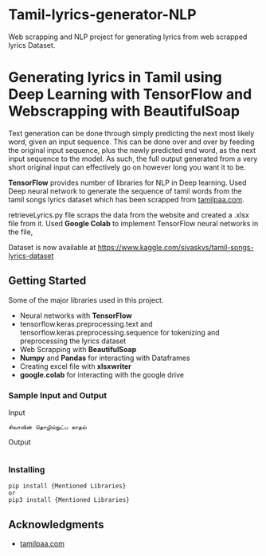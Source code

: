 # Tamil-lyrics-generator-NLP
Web scrapping and NLP project for generating lyrics from web scrapped lyrics Dataset. 

# Generating lyrics in Tamil using Deep Learning with TensorFlow and Webscrapping with BeautifulSoap

Text generation can be done through simply predicting the next most likely word, given an input sequence. This can be done over and over by feeding the original input sequence, plus the newly predicted end word, as the next input sequence to the model. As such, the full output generated from a very short original input can effectively go on however long you want it to be.  

**TensorFlow** provides number of libraries for NLP in Deep learning. Used Deep neural network to generate the sequence of tamil words from the tamil songs lyrics dataset which has been scrapped from 
[tamilpaa.com](https://www.tamilpaa.com/).  

retrieveLyrics.py file scraps the data from the website and created a .xlsx file from it.
Used **Google Colab** to implement TensorFlow neural networks in the file,    
 
Dataset is now available at https://www.kaggle.com/sivaskvs/tamil-songs-lyrics-dataset 

## Getting Started

Some of the major libraries used in this project.

* Neural networks with **TensorFlow**
* tensorflow.keras.preprocessing.text and tensorflow.keras.preprocessing.sequence for tokenizing and preprocessing the lyrics dataset
* Web Scrapping with **BeautifulSoap**
* **Numpy** and **Pandas** for interacting with Dataframes
* Creating  excel file with **xlsxwriter**
* **google.colab** for interacting with the google drive


### Sample Input and Output

Input 
```
சிவாவின் தொழில்நுட்ப காதல்
```

Output
```

```

### Installing
```
pip install {Mentioned Libraries}
or
pip3 install {Mentioned Libraries}
```

## Acknowledgments

* [tamilpaa.com](www.https://www.tamilpaa.com//)
